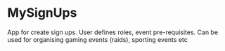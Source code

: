 # MySignUps
App for create sign ups. User defines roles, event pre-requisites. Can be used for organising gaming events (raids), sporting events etc

